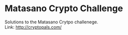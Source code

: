 Matasano Crypto Challenge
=========================

Solutions to the Matasano Crytpo challenege.  
Link: http://cryptopals.com/
